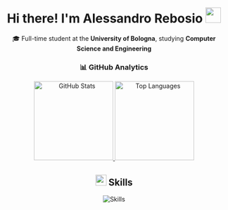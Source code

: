 <h1 align="center"> Hi there! I'm Alessandro Rebosio <img src="https://media.giphy.com/media/hvRJCLFzcasrR4ia7z/giphy.gif" width="35px"></h1>

<div align="center">
  <p>🎓 Full-time student at the <b>University of Bologna</b>, studying <b>Computer Science and Engineering</b></p>
</div>

<div align="center">
  <h3>📊 GitHub Analytics</h3>
  <a href="https://github.com/anuraghazra/github-readme-stats">
    <img height="180em" src="https://github-readme-stats.vercel.app/api?username=alessandrorebosio&show_icons=true&theme=transparent&rank_icon=github&count_private=true" alt="GitHub Stats" />
  </a>
  <a href="https://github.com/anuraghazra/github-readme-stats">
    <img height="180em" src="https://github-readme-stats.vercel.app/api/top-langs/?username=alessandrorebosio&show_icons=true&layout=compact&theme=transparent" alt="Top Languages" />
  </a>
</div>

<div align="center">
    <h2><img src="https://media.giphy.com/media/QssGEmpkyEOhBCb7e1/giphy.gif" width="25"> Skills</h2>
    <img src="https://skillicons.dev/icons?i=c,cs,java,javascript,php,react,html,css,gradle,bash,git,docker,mysql,arduino,raspberrypi" alt="Skills" />
</div>

<!--
**alessandrorebosio/alessandrorebosio** is a ✨ _special_ ✨ repository because its `README.md` (this file) appears on your GitHub profile.

Here are some ideas to get you started:

- 🔭 I’m currently working on ...
- 🌱 I’m currently learning ...
- 👯 I’m looking to collaborate on ...
- 🤔 I’m looking for help with ...
- 💬 Ask me about ...
- 📫 How to reach me: ...
- 😄 Pronouns: ...
- ⚡ Fun fact: ...
-->
